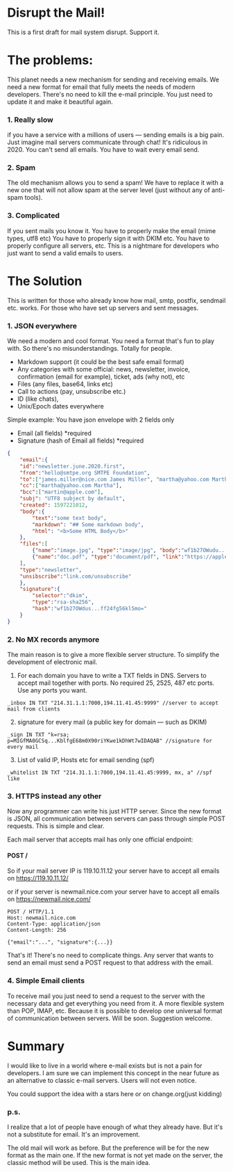 # Disrupt the Mail!
This is a first draft for mail system disrupt. Support it.

# The problems:
This planet needs a new mechanism for sending and receiving emails. We need a new format for email that fully meets the needs of modern developers. There's no need to kill the e-mail principle. You just need to update it and make it beautiful again.

### 1. Really slow
if you have a service with a millions of users — sending emails is a big pain. Just imagine mail servers communicate through chat! It's ridiculous in 2020. You can't send all emails. You have to wait every email send.

### 2. Spam
The old mechanism allows you to send a spam! We have to replace it with a new one that will not allow spam at the server level (just without any of anti-spam tools).

### 3. Сomplicated
If you sent mails you know it. You have to properly make the email (mime types, utf8 etc) 
You have to properly sign it with DKIM etc. You have to properly configure all servers, etc. This is a nightmare for developers who just want to send a valid emails to users.


# The Solution
This is written for those who already know how mail, smtp, postfix, sendmail etc. works. For those who have set up servers and sent messages.

### 1. JSON everywhere
We need a modern and cool format. You need a format that's fun to play with. So there's no misunderstandings. Totally for people. 

- Markdown support (it could be the best safe email format)
- Any categories with some official: news, newsletter, invoice, confirmation (email for example), ticket, ads (why not), etc
- Files (any files, base64, links etc)
- Call to actions (pay, unsubscribe etc.)
- ID (like chats), 
- Unix/Epoch dates everywhere

Simple example:
You have json envelope with 2 fields only
- Email (all fields) *required
- Signature (hash of Email all fields) *required

```json
{
    "email":{
    "id":"newsletter.june.2020.first",
    "from":"hello@smtpe.org SMTPE Foundation",
    "to":["james.miller@nice.com James Miller", "martha@yahoo.com Martha"],
    "cc":["martha@yahoo.com Martha"],
    "bcc":["martin@apple.com"],
    "subj": "UTF8 subject by default",
    "created": 1597221012,
    "body":{
        "text":"some text body",
        "markdown": "## Some markdown body",
        "html": "<b>Some HTML Body</b>"
    },
    "files":[
        {"name":"image.jpg", "type":"image/jpg", "body":"wf1b27OWudu...Ogp+mmUf5mo"},
        {"name":"doc.pdf", "type":"document/pdf", "link":"https://apple.com/nice.pdf"}
    ],
    "type":"newsletter",
    "unsibscribe":"link.com/unsubscribe"
    },
    "signature":{
        "selector":"dkim",
        "type":"rsa-sha256",
        "hash":"wf1b27OWdus...ff24fg56kl5mo="
    }
}
```

### 2. No MX records anymore
The main reason is to give a more flexible server structure. To simplify the development of electronic mail.

1. For each domain you have to write a TXT fields in DNS. Servers to accept mail together with ports. No required 25, 2525, 487 etc ports. Use any ports you want.
```
_inbox IN TXT "214.31.1.1:7000,194.11.41.45:9999" //server to accept mail from clients
```
2. signature for every mail (a public key for domain — such as DKIM)
```
_sign IN TXT "k=rsa; p=MIGfMA0GCSq...KblfgE68m0X90riYKwe1kDhWt7wIDAQAB" //signature for every mail
```
3. List of valid IP, Hosts etc for email sending (spf)
```
_whitelist IN TXT "214.31.1.1:7000,194.11.41.45:9999, mx, a" //spf like
```

### 3. HTTPS instead any other
Now any programmer can write his just HTTP server. Since the new format is JSON, all communication between servers can pass through simple POST requests. This is simple and clear. 

Each mail server that accepts mail has only one official endpoint:
#### POST /

So if your mail server IP is 119.10.11.12 your server have to accept all emails on
https://119.10.11.12/

or if your server is newmail.nice.com your server have to accept all emails on
https://newmail.nice.com/

```
POST / HTTP/1.1
Host: newmail.nice.com
Content-Type: application/json
Content-Length: 256

{"email":"...", "signature":{...}}
```

That's it! There's no need to complicate things. Any server that wants to send an email must send a POST request to that address with the email.

### 4. Simple Email clients
To receive mail you just need to send a request to the server with the necessary data and get everything you need from it. A more flexible system than POP, IMAP, etc. Because it is possible to develop one universal format of communication between servers. Will be soon. Suggestion welcome.


# Summary
I would like to live in a world where e-mail exists but is not a pain for developers. I am sure we can implement this concept in the near future as an alternative to classic e-mail servers. Users will not even notice.

You could support the idea with a stars here or on change.org(just kidding)

### p.s.
I realize that a lot of people have enough of what they already have. But it's not a substitute for email. It's an improvement.

The old mail will work as before. But the preference will be for the new format as the main one. If the new format is not yet made on the server, the classic method will be used. This is the main idea.
